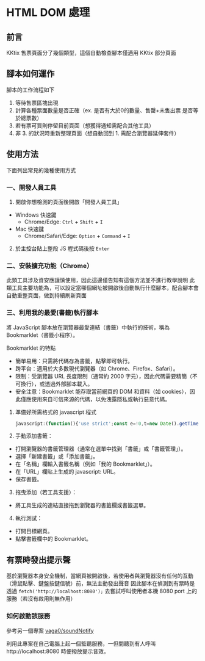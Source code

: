 # HTML DOM 處理

## 前言

KKtix 售票頁面分了幾個類型，這個自動檢查腳本僅適用 KKtix 部分頁面

## 腳本如何運作

腳本的工作流程如下

1. 等待售票區塊出現
2. 計算各種票面數量是否正確（ex. 是否有大於0的數量、售罄+未售出票 是否等於總票數）
3. 若有票可買則停留目前頁面（想獲得通知需配合其他工具）
4. 非 3. 的狀況時重新整理頁面（想自動回到 1. 需配合瀏覽器延伸套件）

## 使用方法

下面列出常見的幾種使用方式

### 一、開發人員工具

1. 開啟你想檢測的頁面後開啟「開發人員工具」

- Windows 快速鍵
  - Chrome/Edge: `Ctrl` + `Shift` + `I`
- Mac 快速鍵
  - Chrome/Safari/Edge: `Option` + `Command` + `I`

2. 於主控台貼上整段 JS 程式碼後按 `Enter`

### 二、安裝擴充功能（Chrome）

此類工具涉及資安應謹慎使用，因此這邊僅告知有這個方法並不進行教學說明
此類工具主要功能為，可以設定當哪個網址被開啟後自動執行什麼腳本，配合腳本會自動重整頁面，做到持續刷新頁面

### 三、利用我的最愛(書籤)執行腳本

將 JavaScript 腳本放在瀏覽器最愛連結（書籤）中執行的技術，稱為 Bookmarklet（書籤小程序）。

Bookmarklet 的特點
  - 簡單易用：只需將代碼存為書籤，點擊即可執行。
  - 跨平台：適用於大多數現代瀏覽器（如 Chrome、Firefox、Safari）。
  - 限制：受瀏覽器 URL 長度限制（通常約 2000 字元），因此代碼需要精簡（不可換行），或透過外部腳本載入。
  - 安全注意：Bookmarklet 能存取當前網頁的 DOM 和資料（如 cookies），因此僅應使用來自可信來源的代碼，以免洩露隱私或執行惡意代碼。

1. 準備好所需格式的 javascript 程式
   ```javascript
   javascript:(function(){'use strict';const e=!0,t=new Date().getTime(),o=new MutationObserver(()=>{const e=document.querySelector('.ticket-quantity');if(e){o.disconnect();var n=new Date().getTime();console.log(n+': 🎯 目標元素出現'),console.log("差幾秒"+(n-t)),c()}}),n=()=>{if(e){document.querySelectorAll('.ticket-quantity.ng-binding.ng-scope').forEach(e=>{const t=e.closest('.ticket-unit.ng-scope');t&&(t.style.display='none')})}},c=()=>{const e=document.querySelectorAll('.ticket-unit').length,t=document.querySelectorAll('.ticket-quantity.ng-binding.ng-scope').length,o=document.querySelectorAll('.ticket-quantity.ng-scope:not(.ng-binding)').length;if(0===e)console.warn('沒有展示任何票位？？');else if(e-t<=0)console.warn('全部票位已售完！');else if(e-t!==o)console.warn('票位數量不一致！？');else{console.log('🎉 有票可買！播放提示音！'),fetch('http://localhost:8080'),n();return}const c=Math.floor(2e3*Math.random())+1e3;console.warn(c+'毫秒後重新整理'),setTimeout(() => location.reload(),c)};console.log(t+': Start waitting...'),o.observe(document.body,{childList:!0,subtree:!0})})()
   ```

2. 手動添加書籤：
  - 打開瀏覽器的書籤管理器（通常在選單中找到「書籤」或「書籤管理」）。
  - 選擇「新建書籤」或「添加書籤」。
  - 在「名稱」欄輸入書籤名稱（例如「我的 Bookmarklet」）。
  - 在「URL」欄貼上生成的 javascript: URL。
  - 保存書籤。

3. 拖曳添加（若工具支援）：
  - 將工具生成的連結直接拖到瀏覽器的書籤欄或書籤選單。

4. 執行測試：
  - 打開目標網頁。
  - 點擊書籤欄中的 Bookmarklet。

## 有票時發出提示聲

基於瀏覽器本身安全機制，當網頁被開啟後，若使用者與瀏覽器沒有任何的互動（滑鼠點擊、鍵盤按鍵信號）前，無法主動發出聲音
因此腳本在偵測到有票時是透過 `fetch('http://localhost:8080');` 去嘗試呼叫使用者本機 8080 port 上的服務（若沒有啟用則無作用）

### 如何啟動該服務

參考另一個專案 [vaga0/soundNotify](https://github.com/vaga0/soundNotify)

利用此專案在自己電腦上起一個監聽服務，一但間聽到有人呼叫 http://localhost:8080 時便撥放提示音效。
